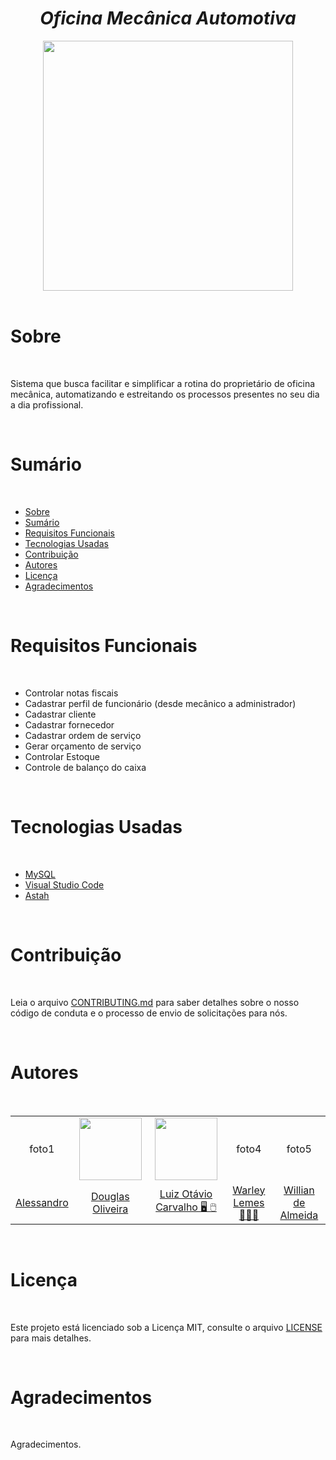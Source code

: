 <div align="center">
  <h1 align="center"> <i>Oficina Mecânica Automotiva</i> </h1>
  <img src="https://user-images.githubusercontent.com/89395176/137013362-6efe22d1-4208-4419-a920-0b6d6445e8e8.gif" width="400px;" height="auto;" alt=""/>
</div>

<br>

<div id="sobre">
  <h1 align="left"> Sobre </h1>
  <br>
  <p text-align="justify;"> 
    Sistema que busca facilitar e simplificar a rotina do proprietário de oficina mecânica, automatizando e estreitando os processos presentes no seu dia a dia profissional.
  </p>
</div>
 
<br>

<div id="sumario">
  <h1 align="left"> Sumário </h1>
  <br>
  <ul>
    <li>
      <a href="#sobre" title="sobre">Sobre</a>
    </li>
    <li>
      <a href="#sumario" title="sumario">Sumário</a>
    </li>
    <li>
      <a href="#reqFunc" title="Requisitos Funcionais">Requisitos Funcionais</a>
    </li>
    <li>
      <a href="#tec" title="Tecnologias Usadas">Tecnologias Usadas</a>
    </li>
    <li>
      <a href="#contribuicao" title="Contribuição">Contribuição</a>
    </li>
    <li>
      <a href="#autores" title="Autores">Autores</a>
    </li>
    <li>
      <a href="#licenca" title="Licença">Licença</a>
    </li>
    <li>
      <a href="#agradec" title="Agradecimentos">Agradecimentos</a>
    </li>
  </ul>
</div>

<br>

<div id="reqFunc">
  <h1 align="left"> Requisitos Funcionais </h1>
  <br>
  <ul>
    <li>
      Controlar notas fiscais
    </li>
    <li>
      Cadastrar perfil de funcionário (desde mecânico a administrador)
    </li>
    <li>
      Cadastrar cliente
    </li>
    <li>
      Cadastrar fornecedor
    </li>
    <li>
      Cadastrar ordem de serviço
    </li>
    <li>
      Gerar orçamento de serviço
    </li>
    <li>
      Controlar Estoque
    </li>
    <li>
      Controle de balanço do caixa
    </li>
  </ul>
</div>

<br>

<div id="tec">
  <h1 align="left"> Tecnologias Usadas </h1>
  <br>
  <ul>
    <li>
      <a href="https://mysql.com" title="mySQL">MySQL</a>
    </li>
    <li>
      <a href="https://code.visualstudio.com" title="VS Code">Visual Studio Code</a>
    </li>
    <li>
      <a href="https://astah.net/downloads/" title="Astah">Astah</a>
    </li>
  </ul>
</div>

<br>

<div id="contribuicao">
  <h1 align="left"> Contribuição </h1>
  <br>
  <p>
    Leia o arquivo <a href="https://github.com/luizottavioc/OficinaMecanica-ModSoftware/blob/main/CONTRIBUTING.md">CONTRIBUTING.md</a> para saber detalhes sobre o nosso código de conduta e o processo de envio de solicitações para nós.
  </p>
</div>

<br>

<div id="autores">
  <h1 align="left"> Autores </h1>
  <br>
  <table>
  <tr align="center">
    <td>
       foto1
    </td>
    <td>
       <img src= "https://user-images.githubusercontent.com/82003438/137406656-d60ae8ee-9606-4e65-90e9-d3e0f0175f0e.jpeg" alt="" height="100px;"/>
    </td>
    <td>
      <img src="https://user-images.githubusercontent.com/89395176/137017217-28459230-3a76-4c93-8a55-6515ab36fd92.jpg" alt="" width="100px;" height="100px;"/>
    </td>
    <td>
       foto4
    </td>
    <td>
       foto5
    </td>
  </tr>
  <tr align="center">
    <td>
       <a href="" title="Alessandro"> Alessandro </a>
    </td>
    <td>
       <a href="https://github.com/d0ugsss" title="Douglas Oliveira"> Douglas Oliveira </a>
    </td>
    <td>
      <a href="https://github.com/luizottavioc" title="Luiz Otávio"> Luiz Otávio Carvalho 🖥️ 🖱️ </a>
    </td>
    <td>
       <a href="https://github.com/wbalemes" title="Warley Lemes"> Warley Lemes 👨🏻‍💻 </a>
    </td>
    <td>
       <a href="https://github.com/Willian6" title="Willian de Almeida"> Willian de Almeida </a>
    </td>
  </tr>
</table>
</div>

<br>

<div id="licenca">
  <h1 align="left"> Licença </h1>
  <br>
  <p>
    Este projeto está licenciado sob a Licença MIT,  consulte o arquivo <a href="https://github.com/luizottavioc/OficinaMecanica-ModSoftware/blob/main/LICENSE">LICENSE</a> para mais detalhes.
  </p>
</div>

<br>

<div id="agradec">
  <h1 align="left"> Agradecimentos </h1>
  <br>
  <p>
    Agradecimentos.
  </p>
</div>

<br>
<br>
